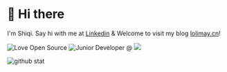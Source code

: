 # 👋 Hi there

I'm Shiqi. Say hi with me at [Linkedin](https://www.linkedin.com/in/lolimay/) & Welcome to visit my blog [lolimay.cn](https://lolimay.cn)!

![Love Open Source](http://img.shields.io/badge/Open%20Source-%E2%9D%A4-green)
![Junior Developer @](https://img.shields.io/badge/Junior%20Developer%20@-Rocket.Chat-red)
![](https://komarev.com/ghpvc/?username=lolimay&color=green)

<img src="https://github-readme-stats.vercel.app/api?username=lolimay&show_icons=true&hide_title=true" alt="github stat" />
